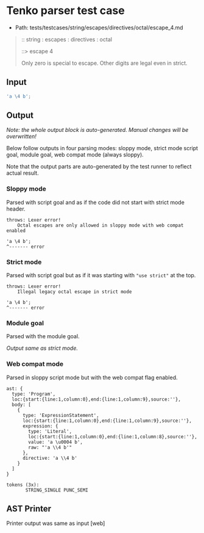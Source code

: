 # Tenko parser test case

- Path: tests/testcases/string/escapes/directives/octal/escape_4.md

> :: string : escapes : directives : octal
>
> ::> escape 4
>
> Only zero is special to escape. Other digits are legal even in strict.

## Input

`````js
'a \4 b';
`````

## Output

_Note: the whole output block is auto-generated. Manual changes will be overwritten!_

Below follow outputs in four parsing modes: sloppy mode, strict mode script goal, module goal, web compat mode (always sloppy).

Note that the output parts are auto-generated by the test runner to reflect actual result.

### Sloppy mode

Parsed with script goal and as if the code did not start with strict mode header.

`````
throws: Lexer error!
    Octal escapes are only allowed in sloppy mode with web compat enabled

'a \4 b';
^------- error
`````

### Strict mode

Parsed with script goal but as if it was starting with `"use strict"` at the top.

`````
throws: Lexer error!
    Illegal legacy octal escape in strict mode

'a \4 b';
^------- error
`````


### Module goal

Parsed with the module goal.

_Output same as strict mode._

### Web compat mode

Parsed in sloppy script mode but with the web compat flag enabled.

`````
ast: {
  type: 'Program',
  loc:{start:{line:1,column:0},end:{line:1,column:9},source:''},
  body: [
    {
      type: 'ExpressionStatement',
      loc:{start:{line:1,column:0},end:{line:1,column:9},source:''},
      expression: {
        type: 'Literal',
        loc:{start:{line:1,column:0},end:{line:1,column:8},source:''},
        value: 'a \u0004 b',
        raw: "'a \\4 b'"
      },
      directive: 'a \\4 b'
    }
  ]
}

tokens (3x):
       STRING_SINGLE PUNC_SEMI
`````


## AST Printer

Printer output was same as input [web]

